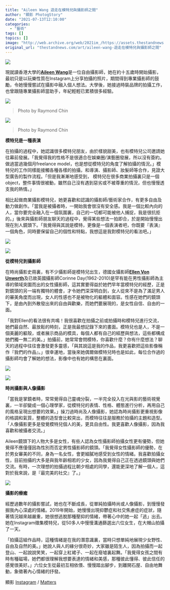 ```yaml
---
title: "Aileen Wang 遊走在模特兒與攝影師之間"
author: "顯影 PhotogStory"
date: "2021-07-13T12:10:00"
categories:
  - "藝術"
tags: []
topics: []
image: "http://web.archive.org/web/2021im_/https://assets.thestandnews.com/media/photos/123535101_927806797746829_8082339882650182616_n-1-e1625730146683.jpeg"
original_url: "thestandnews.com/art/aileen-wang-遊走在模特兒與攝影師之間"
---
```

![](http://web.archive.org/web/2021im_/https://assets.thestandnews.com/media/photos/123535101_927806797746829_8082339882650182616_n-1-e1625730146683.jpeg)

現就讀香港大學的[**Aileen Wang**](http://web.archive.org/web/20211229132857/https://www.instagram.com/aileen_chichi/)是一位自由攝影師，她在約十五歲時開始攝影，最初只是以玩樂性質在Instagram上分享拍攝的照片，期間得到專業攝影師的鼓勵，令她慢慢嘗試在攝影中融入個人想法。大學後，她接過時裝品牌的拍攝工作，也曾跟隨專業攝影師當助手，年紀輕輕已累積很多經驗。

![](http://web.archive.org/web/2021im_/https://assets.thestandnews.com/media/photos/123535101_927806797746829_8082339882650182616_n.jpeg)
> Photo by Raymond Chin

![](http://web.archive.org/web/2021im_/https://assets.thestandnews.com/media/photos/123031722_821857568357785_7660938718148730226_n.jpeg)
> Photo by Raymond Chin

**模特兒是一種表演**

在拍攝的過程中，她認識很多模特兒朋友，由於樣貌甜美，也有模特兒公司邀請她往幕前發展。「我覺得我的性格不是很適合在娛樂圈/演藝圈發展，所以沒有簽約。做過當過幾個月freelance model，也是想從模特兒的角度了解拍攝的情況。」模特兒的工作同樣能接觸各種各樣的拍攝，和導演、攝影師、妝髮師等合作，見證大型廣告的製作流程。「但是我漸漸地感受到， 模特兒在很多商業拍攝裏只是一個object，整件事情很被動，雖然自己沒有遇到惡劣或不被尊重的情況，但也慢慢透支我的熱情。」

相比起做商業攝影模特兒，她更喜歡和認識的攝影師/藝術家合作，有更多自由及動力做創作。「當我是被攝者時，一開始我會很沒有安全感。我是一個比較內向的人，當你要完全融入在一個氛圍裏，自己的一切都可能被他人捕捉，我是很抗拒的。」後來與攝影師朋友聊天的過程中，覺得某些想法一拍即合，於是開始慢慢出現在別人鏡頭下。「我覺得與其說是模特，更像是一個表演者吧，你既要『表演』一個角色，同時要保留自己的個性和特點，我想這是我對模特兒的看法吧。」

![](http://web.archive.org/web/2021im_/https://assets.thestandnews.com/media/photos/62077892_446891012768621_1972377594878358303_n.jpeg)

![](http://web.archive.org/web/2021im_/https://assets.thestandnews.com/media/photos/62023258_2384657428441271_3791230733399636157_n.jpeg)

**從模特兒到攝影師**

在時尚攝影史冊裏，有不少攝影師是模特兒出生，德國女攝影師[**Ellen Von Unwerth**](http://web.archive.org/web/20211229132857/https://photogstory.com/2018/03/08/%e5%be%9e%e6%a8%a1%e7%89%b9%e5%85%92%e5%88%b0%e6%94%9d%e5%bd%b1%e5%b8%ab-ellen-von-unwerth/)及已故英國攝影師Corinne Day(1962-2010)是罕有能在男性攝影師為主導的領域突圍而出的女性攝影師，這其實要得益於她們早年當模特兒的經歷，正是對鏡頭的另一端有獨特的體會，才令她們深深明白到，女人從來不是為了滿足男人的審美角度而出現，女人的性感也不是被物化的軀體和面容。性感在她們的鏡頭下，是由內到外散發出來的自由與歡樂，而她們要展現的，是女性自信、自由的一面。

「我對Ellen的看法很有共鳴！我很喜歡在拍攝之前或拍攝時和模特兒進行交流，她們最自然、最放鬆的時刻，正是我最想記錄下來的畫面。模特兒也是人，不是一個美麗的軀殼，或者展示商品的模具，每個人都有自己的經歷與想法，這些都構成她們獨一無二的美。」拍攝前，她常常會問模特，你喜歡什麼？你有什麼想法？聊天的過程中往往會激發更多靈感，「與其說這是我的作品，我更喜歡把這些影像稱作『我們的作品』。」很幸運地，當後來她偶爾做模特兒時也是如此，每位合作過的攝影師均會了解她的想法，影像中也有她的構思在裏面。

![](http://web.archive.org/web/2021im_/https://assets.thestandnews.com/media/photos/girl3_xSFAcn8.jpeg)

![](http://web.archive.org/web/2021im_/https://assets.thestandnews.com/media/photos/girl4.jpeg)

**時尚攝影與人像攝影**

「當我是掌鏡者時，常常覺得自己靈魂分裂，一半完全投入在光與影的藝術視覺裏，一半卻變成一個心理學家，從模特兒的表情、性格、體態進行分析，再用自己的風格呈現出想要的效果。」操刀過時尚及人像攝影，她認為時尚攝影更重視影像的格調和氣質，整體的造型會比較突出，而模特往往是服務於拍攝的主題和造型。「人像攝影更多是發覺模特兒個人的美，更具自由性。我更喜歡人像攝影，因為我喜歡和被攝者交流。」

Aileen鏡頭下的人物大多是女性，有些人認為女性攝影師拍攝女性更有優勢，但她覺得不應僅僅因為性別而否定男性攝影師的鏡頭。「我覺得女性攝影師的優勢，在於男女審美的不同，身為一名女性，會更細膩地感受到女性的情緒。我喜歡拍攝女性，目前拍攝的大多是與我年齡相若的少女，因為我覺得自己正在透過鏡頭與她們交流。有時，一次理想的拍攝過程比朝夕相處的同學，還能更深地了解一個人，這對於我來說，是『最完美的社交』了。」

![](http://web.archive.org/web/2021im_/https://assets.thestandnews.com/media/photos/girl5.jpg)

**攝影的療癒**

經歷過數年的攝影嘗試，她也在不斷成長，從單純拍攝時尚或人像攝影，到慢慢發掘我內心深處的情緒。2019年開始，她慢慢出現抑鬱症和社交焦慮症的症狀，隨著情況越來越嚴重，她很想逃脫那種壓抑的情緒，帶著心中的她一起「逃」出去。她在Instagram徵集模特兒，從50多人中慢慢溝通篩選出六位女生，在大帽山拍攝了一天。

「拍攝這組作品時，這種情緒是在我的潛意識裏，當時只想單純地展現少女野性、自由及自然的美。」她說人與人的緣分很奇妙，大家雖是陌生人，因為拍攝而一起登山、一起說說笑笑，一起穿上紅裙子、一起在廢墟裏起舞。「我覺得女孩之間有時有種磁場，她們都很理解我想要表達的情緒和美感，那種彼此懂得、彼此信任的感覺很美好。」六位女生從最初互相依偎、慢慢踏出腳步，到離開石屋、自由地舞動，象徵著內心情緒的抒發。

顯影 [Instagram](http://web.archive.org/web/20211229132857/https://www.instagram.com/photogstory/) / [Matters](http://web.archive.org/web/20211229132857/https://matters.news/@PhotogStory)